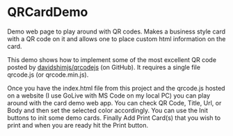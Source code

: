 # QRCardDemo
Demo web page to play around with QR codes. Makes a business style card with a QR code on it and allows one to place custom html information on the card.

This demo shows how to implement some of the most excellent QR code posted by <a href="https://github.com/davidshimjs/qrcodejs">davidshimjs/qrcodejs</a> (on GitHub). It requires a single file qrcode.js (or qrcode.min.js). 

Once you have the index.html file from this project and the qrcode.js hosted on a website (I use GoLive with MS Code on my local PC) you can play around with the card demo web app. You can check QR Code, Title, Url, or Body and then set the selected color accordingly. You can use the Init buttons to init some demo cards. Finally Add Print Card(s) that you wish to print and when you are ready hit the Print button.
